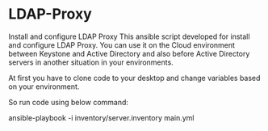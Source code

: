 # LDAP-Proxy
Install and configure LDAP Proxy
This ansible script developed for install and configure LDAP Proxy. 
You can use it on the Cloud environment between Keystone and Active Directory and also before Active Directory servers in another situation in your environments.

At first you have to clone code to your desktop and change variables based on your environment. 

So run code using below command:

ansible-playbook -i inventory/server.inventory main.yml
